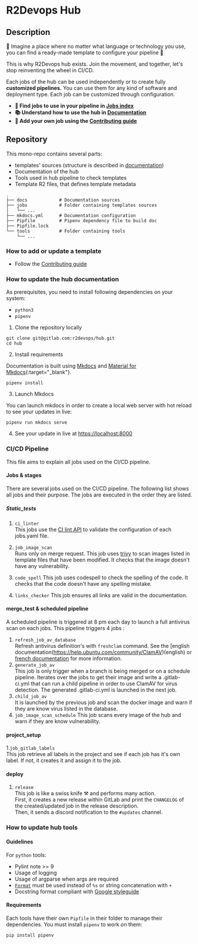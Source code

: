# R2Devops Hub

## Description

🤔 Imagine a place where no matter what language or technology you use, you can find a ready-made template to configure your pipeline 🤩

This is why R2Devops hub exists.
Join the movement, and together, let's stop reinventing the wheel in CI/CD.

Each jobs of the hub can be used independently or to create fully **customized pipelines.**
You can use them for any kind of software and deployment type. Each job can be
customized through configuration.

* **🚀 Find jobs to use in your pipeline in [Jobs index](https://r2devops.io/marketplace)**
* **📚 Understand how to use the hub in [Documentation](https://docs.r2devops.io/)**
* **🙋 Add your own job using the [Contributing guide](https://docs.r2devops.io/public-catalog/contribute)**

## Repository

This mono-repo contains several parts:

* templates' sources (structure is described in [documentation](https://docs.r2devops.io/public-catalog/contribute/#template-definition))
* Documentation of the hub
* Tools used in hub pipeline to check templates
* Template R2 files, that defines template metadata

```
.
├── docs            # Documentation sources
├── jobs            # Folder containing templates sources
│   └── ...
├── mkdocs.yml      # Documentation configuration
├── Pipfile         # Pipenv dependency file to build doc
├── Pipfile.lock
└── tools           # Folder containing tools
    └── ...
```

### How to add or update a template

* Follow the [Contributing guide](https://docs.r2devops.io/public-catalog/contribute)

### How to update the hub documentation

As prerequisites, you need to install following dependencies on your system:

* `python3`
* `pipenv`

1. Clone the repository locally

```shell
git clone git@gitlab.com:r2devops/hub.git
cd hub
```

2. Install requirements

Documentation is built using [Mkdocs](https://www.mkdocs.org) and [Material for
Mkdocs](https://squidfunk.github.io/mkdocs-material/){:target="_blank"}.

```shell
pipenv install
```

3. Launch Mkdocs

You can launch mkdocs in order to create a local web server with hot reload to
see your updates in live:

```shell
pipenv run mkdocs serve
```

4. See your update in live at [https://localhost:8000](https://localhost:8000)

### CI/CD Pipeline

This file aims to explain all jobs used on the CI/CD pipeline.

#### Jobs & stages

There are several jobs used on the CI/CD pipeline. The following list shows all jobs and their purpose. The jobs are executed in the order they are listed.

##### Static_tests


1. `ci_linter`  
This jobs use the [CI lint API](https://docs.gitlab.com/ee/api/lint.html) to validate the configuration of each jobs.yaml file. 

1. `job_image_scan`  
Runs only on merge request.
This job uses [trivy](https://aquasecurity.github.io/trivy/) to scan images listed in template files that have been modified. It checks that the image doesn't have any vulnerability.

1. `code_spell`
This job uses codespell to check the spelling of the code. It checks that the code doesn't have any spelling mistake.

1. `links_checker`
This job ensures all links are valid in the documentation.

#### merge_test & scheduled pipeline

A scheduled pipeline is triggered at 8 pm each day to launch a full antivirus scan on each jobs. 
This pipeline triggers 4 jobs :  

1. `refresh_job_av_database`   
Refresh antivirus definition's with `freshclam` command. See the [english documentation(https://help.ubuntu.com/community/ClamAV)(english) or [french documentation](https://doc.ubuntu-fr.org/clamav) for more information.
2. `generate_job_av`  
This job is only trigger when a branch is being merged or on a schedule pipeline. Iterates over the jobs to get their image and write a .gitlab-ci.yml that can run a child pipeline in order to use ClamAV for virus detection. The generated .gitlab-ci.yml is launched in the next job.
3. `child_job_av`   
It is launched by the previous job and scan the docker image and warn if they are know virus listed in the database.
4. `job_image_scan_schedule`
This job scans every image of the hub and warn if they are know vulnerability.

#### project_setup

1.`job_gitlab_labels`   
This job retrieve all labels in the project and see if each job has it's own label. If not, it creates it and assign it to the job.


#### deploy

1. `release`  
This job is like a swiss knife ⚒️ and performs many action.  
First, it creates a new release within GitLab and print the `CHANGELOG` of the created/updated job in the release description.  
Then, it sends a discord notification to the `#updates` channel.  


### How to update hub tools

#### Guidelines

For `python` tools:

* Pylint note >= 9
* Usage of logging
* Usage of argparse when args are required
* [`Format`](https://docs.python.org/3/library/functions.html?highlight=format#format) must be used instead of `%s` or string concatenation with `+`
* Docstring format compliant with [Google styleguide](https://google.github.io/styleguide/pyguide.html#244-decision)

#### Requirements

Each tools have their own `Pipfile` in their folder to manage their
dependencies. You must install `pipenv` to work on them:

```shell
pip install pipenv
```
